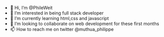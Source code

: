 - 👋 Hi, I’m @PhileWeit
- 👀 I’m interested in being full stack developer
- 🌱 I’m currently learning html,css and javascript
- 💞️ I’m looking to collaborate on web development for these first months
- 📫 How to reach me on twitter @muthua_philippe

<!---
PhileWeit/PhileWeit is a ✨ special ✨ repository because its `README.md` (this file) appears on your GitHub profile.
You can click the Preview link to take a look at your changes.
--->
